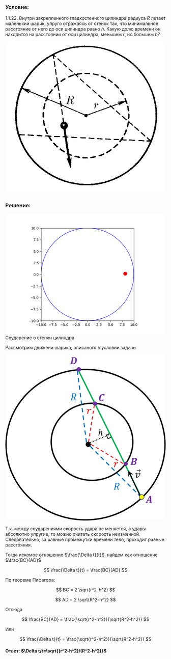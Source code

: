###  Условие:

$1.1.22.$ Внутри закрепленного гладкостенного цилиндра радиуса $R$ летает маленький шарик, упруго отражаясь от стенок так, что минимальное расстояние от него до оси цилиндра равно $h$. Какую долю времени он находится на расстоянии от оси цилиндра, меньшем $r$, но большем $h$?

![ К задаче 1.1.22 |593x563, 34%](../../img/1.1.22/statement.png)

###  Решение:

![ Соударение о стенки цилиндра |640x480, 42%](../../img/1.1.22/animation.gif)  Соударение о стенки цилиндра

Рассмотрим движени шарика, описаного в условии задачи

![ Путь шарика между соударениями |593x613, 42%](../../img/1.1.22/drawing.png)

Т.к. между соударениями скорость удара не меняется, а удары абсолютно упругие, то можно считать скорость неизменной. Следовательно, за равные промежутки времени тело, проходит равные расстояния.

Тогда искомое отношение $\frac{\Delta t}{t}$, найдем как отношение $\frac{BC}{AD}$

$$
\frac{\Delta t}{t} = \frac{BC}{AD}
$$

По теореме Пифагора:

$$
BC = 2 \sqrt{r^2-h^2}
$$

$$
AD = 2 \sqrt{R^2-h^2}
$$

Отсюда

$$
\frac{BC}{AD} = \frac{\sqrt{r^2-h^2}}{\sqrt{R^2-h^2}}
$$

Или

$$
\frac{\Delta t}{t} = \frac{\sqrt{r^2-h^2}}{\sqrt{R^2-h^2}}
$$

####  Ответ: $\Delta t/t=\sqrt{(r^2-h^2)/(R^2-h^2)}$